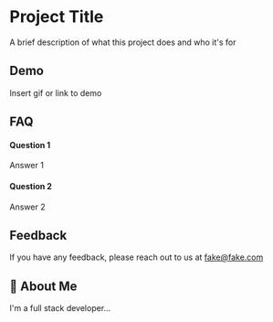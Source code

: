 
# Project Title

A brief description of what this project does and who it's for


## Demo

Insert gif or link to demo


## FAQ

#### Question 1

Answer 1

#### Question 2

Answer 2


## Feedback

If you have any feedback, please reach out to us at fake@fake.com


## 🚀 About Me
I'm a full stack developer...

